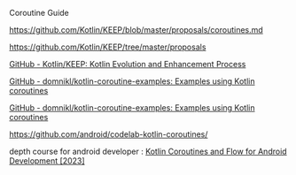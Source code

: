 Coroutine Guide 

https://github.com/Kotlin/KEEP/blob/master/proposals/coroutines.md

https://github.com/Kotlin/KEEP/tree/master/proposals

[GitHub - Kotlin/KEEP: Kotlin Evolution and Enhancement Process](https://github.com/Kotlin/KEEP/tree/master)

[GitHub - domnikl/kotlin-coroutine-examples: Examples using Kotlin coroutines](https://github.com/domnikl/kotlin-coroutine-examples)





[GitHub - domnikl/kotlin-coroutine-examples: Examples using Kotlin coroutines](https://github.com/domnikl/kotlin-coroutine-examples)

https://github.com/android/codelab-kotlin-coroutines/



depth course for android developer :
[Kotlin Coroutines and Flow for Android Development [2023]](https://downloadly.ir/elearning/video-tutorials/kotlin-coroutines-and-flow-for-android-development-2023/)


